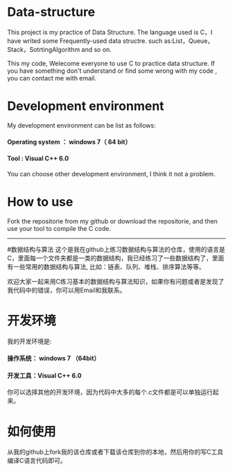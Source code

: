 # Data-structure

This project is my  practice of Data Structure. The language used is C，I have writed some Frequently-used data structre. such as:List，Queue，Stack，SotrtingAlgorithm and so on. 

This my code,  Welecome everyone to use C to practice data structure. If you have something  don't understand  or find some wrong with my code , you can contact me with email.

# Development environment
My development environment can be list as follows:

#### Operating system ： windows 7（ 64 bit）
#### Tool : Visual C++ 6.0

You can choose other development environment, I think it not a problem.

# How to use 

Fork the repositorie from my github or download the repositorie, and then use your tool to compile the C code.

--------------------------------------------------------------------------------

#数据结构与算法
这个是我在github上练习数据结构与算法的仓库，使用的语言是C，里面每一个文件夹都是一类的数据结构，我已经练习了一些数据结构了，里面有一些常用的数据结构与算法, 比如：链表、队列、堆栈、排序算法等等。

欢迎大家一起来用C练习基本的数据结构与算法知识，如果你有问题或者是发现了我代码中的错误，你可以用Email和我联系。

# 开发环境
我的开发环境是:
#### 操作系统： windows 7 （64bit）
#### 开发工具：Visual C++ 6.0
你可以选择其他的开发环境，因为代码中大多的每个.c文件都是可以单独运行起来。

# 如何使用
从我的github上fork我的该仓库或者下载该仓库到你的本地，然后用你的写C工具编译C语言代码即可。



